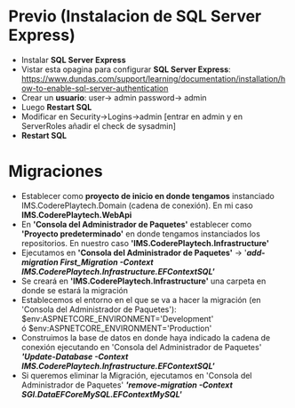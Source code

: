 # Previo (Instalacion de SQL Server Express)

-  Instalar **SQL Server Express**
 - Vistar esta opagina para configurar **SQL Server Express**: https://www.dundas.com/support/learning/documentation/installation/how-to-enable-sql-server-authentication
 - Crear un **usuario**: user-> admin password-> admin
 - Luego **Restart SQL**
 - Modificar en Security->Logins->admin [entrar en admin y en ServerRoles añadir el check de sysadmin]
 - **Restart SQL**
 
# Migraciones

 - Establecer como **proyecto de inicio en donde tengamos** instanciado IMS.CoderePlaytech.Domain (cadena de conexión). En mi caso **IMS.CoderePlaytech.WebApi**
- En **'Consola del Administrador de Paquetes'** establecer como **'Proyecto predeterminado'** en donde tengamos instanciados los repositorios. En nuestro caso **'IMS.CoderePlaytech.Infrastructure'**
- Ejecutamos en **'Consola del Administrador de Paquetes'**  -> '***add-migration First_Migration -Context IMS.CoderePlaytech.Infrastructure.EFContextSQL'***
- Se creará en **'IMS.CoderePlaytech.Infrastructure'** una carpeta en donde se estará la migración
- Establecemos el entorno en el que se va a hacer la migración (en 'Consola del Administrador de Paquetes'): $env:ASPNETCORE_ENVIRONMENT='Development'  
	                                        ó
$env:ASPNETCORE_ENVIRONMENT='Production'
- Construimos la base de datos en donde haya indicado la cadena de conexión ejecutando en 'Consola del Administrador de Paquetes' ***'Update-Database -Context IMS.CoderePlaytech.Infrastructure.EFContextSQL'***
- Si queremos eliminar la Migración, ejecutamos en  'Consola del Administrador de Paquetes'  ***'remove-migration -Context SGI.DataEFCoreMySQL.EFContextMySQL'***

